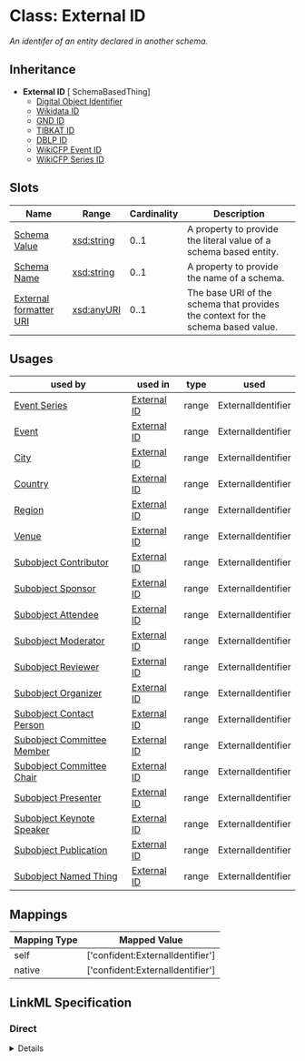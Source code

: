 # Class: External ID
_An identifer of an entity declared in another schema._







## Inheritance
* **External ID** [ SchemaBasedThing]
    * [Digital Object Identifier](DigitalObjectId.md)
    * [Wikidata ID](WikidataId.md)
    * [GND ID](GndId.md)
    * [TIBKAT ID](TibkatId.md)
    * [DBLP ID](DblpId.md)
    * [WikiCFP Event ID](WikiCfpEventId.md)
    * [WikiCFP Series ID](WikiCfpSeriesId.md)



## Slots

| Name | Range | Cardinality | Description  | 
| ---  | --- | --- | --- | 
| [Schema Value](schema_value.md) | [xsd:string](http://www.w3.org/2001/XMLSchema#string) | 0..1 | A property to provide the literal value of a schema based entity.  | 
| [Schema Name](schema_name.md) | [xsd:string](http://www.w3.org/2001/XMLSchema#string) | 0..1 | A property to provide the name of a schema.  | 
| [External formatter URI](schema_base_uri.md) | [xsd:anyURI](http://www.w3.org/2001/XMLSchema#anyURI) | 0..1 | The base URI of the schema that provides the context for the schema based value.  | 


## Usages


| used by | used in | type | used |
| ---  | --- | --- | --- |
| [Event Series](EventSeries.md) | [External ID](external_id.md) | range | ExternalIdentifier |
| [Event](Event.md) | [External ID](external_id.md) | range | ExternalIdentifier |
| [City](City.md) | [External ID](external_id.md) | range | ExternalIdentifier |
| [Country](Country.md) | [External ID](external_id.md) | range | ExternalIdentifier |
| [Region](Region.md) | [External ID](external_id.md) | range | ExternalIdentifier |
| [Venue](Venue.md) | [External ID](external_id.md) | range | ExternalIdentifier |
| [Subobject Contributor](Contributor.md) | [External ID](external_id.md) | range | ExternalIdentifier |
| [Subobject Sponsor](Sponsor.md) | [External ID](external_id.md) | range | ExternalIdentifier |
| [Subobject Attendee](Attendee.md) | [External ID](external_id.md) | range | ExternalIdentifier |
| [Subobject Moderator](Moderator.md) | [External ID](external_id.md) | range | ExternalIdentifier |
| [Subobject Reviewer](Reviewer.md) | [External ID](external_id.md) | range | ExternalIdentifier |
| [Subobject Organizer](Organizer.md) | [External ID](external_id.md) | range | ExternalIdentifier |
| [Subobject Contact Person](ContactPerson.md) | [External ID](external_id.md) | range | ExternalIdentifier |
| [Subobject Committee Member](CommitteeMember.md) | [External ID](external_id.md) | range | ExternalIdentifier |
| [Subobject Committee Chair](CommitteeChair.md) | [External ID](external_id.md) | range | ExternalIdentifier |
| [Subobject Presenter](Presenter.md) | [External ID](external_id.md) | range | ExternalIdentifier |
| [Subobject Keynote Speaker](KeynoteSpeaker.md) | [External ID](external_id.md) | range | ExternalIdentifier |
| [Subobject Publication](Publication.md) | [External ID](external_id.md) | range | ExternalIdentifier |
| [Subobject Named Thing](NamedThing.md) | [External ID](external_id.md) | range | ExternalIdentifier |












## Mappings

| Mapping Type | Mapped Value |
| ---  | ---  |
| self | ['confident:ExternalIdentifier'] |
| native | ['confident:ExternalIdentifier'] |


## LinkML Specification

<!-- TODO: investigate https://stackoverflow.com/questions/37606292/how-to-create-tabbed-code-blocks-in-mkdocs-or-sphinx -->

### Direct

<details>
```yaml
name: ExternalIdentifier
description: An identifer of an entity declared in another schema.
title: External ID
from_schema: https://raw.githubusercontent.com/TIBHannover/ConfIDent_schema/%238_naming/src/linkml/ConfIDent_schema.yaml
mixins:
- SchemaBasedThing
slot_usage:
  schema_value:
    name: schema_value
    slot_uri: obi:0002815

```
</details>

### Induced

<details>
```yaml
name: ExternalIdentifier
description: An identifer of an entity declared in another schema.
title: External ID
from_schema: https://raw.githubusercontent.com/TIBHannover/ConfIDent_schema/%238_naming/src/linkml/ConfIDent_schema.yaml
mixins:
- SchemaBasedThing
slot_usage:
  schema_value:
    name: schema_value
    slot_uri: obi:0002815
attributes:
  schema_value:
    name: schema_value
    description: A property to provide the literal value of a schema based entity.
    title: Schema Value
    from_schema: https://raw.githubusercontent.com/TIBHannover/ConfIDent_schema/%238_naming/src/linkml/ConfIDent_schema.yaml
    slot_uri: obi:0002815
    alias: schema_value
    owner: ExternalIdentifier
    range: string
  schema_name:
    name: schema_name
    description: A property to provide the name of a schema.
    title: Schema Name
    from_schema: https://raw.githubusercontent.com/TIBHannover/ConfIDent_schema/%238_naming/src/linkml/ConfIDent_schema.yaml
    alias: schema_name
    owner: ExternalIdentifier
    range: string
  schema_base_uri:
    name: schema_base_uri
    description: The base URI of the schema that provides the context for the schema
      based value.
    title: External formatter URI
    from_schema: https://raw.githubusercontent.com/TIBHannover/ConfIDent_schema/%238_naming/src/linkml/ConfIDent_schema.yaml
    alias: schema_base_uri
    owner: ExternalIdentifier
    range: uriorcurie

```
</details>